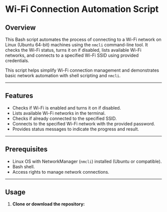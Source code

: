 # Wi-Fi Connection Automation Script

## Overview
This Bash script automates the process of connecting to a Wi-Fi network on Linux (Ubuntu 64-bit) machines using the `nmcli` command-line tool. It checks the Wi-Fi status, turns it on if disabled, lists available Wi-Fi networks, and connects to a specified Wi-Fi SSID using provided credentials.

This script helps simplify Wi-Fi connection management and demonstrates basic network automation with shell scripting and `nmcli`.

---

## Features
- Checks if Wi-Fi is enabled and turns it on if disabled.
- Lists available Wi-Fi networks in the terminal.
- Checks if already connected to the specified SSID.
- Connects to the specified Wi-Fi network with the provided password.
- Provides status messages to indicate the progress and result.

---

## Prerequisites
- Linux OS with NetworkManager (`nmcli`) installed (Ubuntu or compatible).
- Bash shell.
- Access rights to manage network connections.

---

## Usage

1. **Clone or download the repository:**


